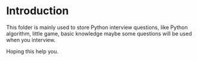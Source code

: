 # Introduction

This folder is mainly used to store Python interview questions, like Python algorithm, little game, basic knowledge maybe some questions will be used when you interview. 

Hoping this help you.
